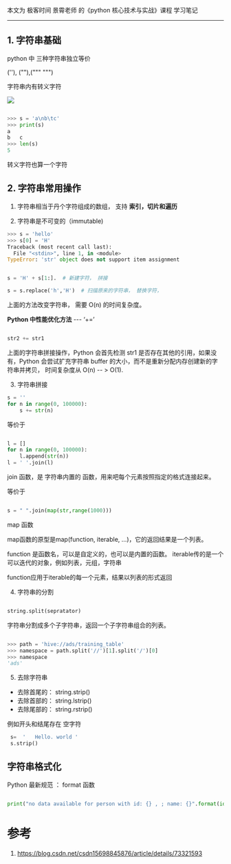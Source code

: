 本文为 极客时间 景霄老师 的《python 核心技术与实战》课程 学习笔记

----


## 1. 字符串基础

python 中 三种字符串独立等价

(''), (""),(""" """)

字符串内有转义字符


![](http://ww3.sinaimg.cn/large/006tNc79ly1g41x9m2iedj30us0duwfr.jpg)

```python

>>> s = 'a\nb\tc'
>>> print(s)
a
b	c
>>> len(s)
5

```

转义字符也算一个字符

## 2. 字符串常用操作

1. 字符串相当于丹个字符组成的数组， 支持 **索引，切片和遍历**


2. 字符串是不可变的（immutable)

```python
>>> s = 'hello'
>>> s[0] = 'H'
Traceback (most recent call last):
  File "<stdin>", line 1, in <module>
TypeError: 'str' object does not support item assignment

```

```python

s = 'H' + s[1:].  # 新建字符， 拼接

s = s.replace('h','H')  # 扫描原来的字符串， 替换字符，

```

上面的方法改变字符串， 需要 O(n) 的时间复杂度。


**Python 中性能优化方法** --- ‘+=’

```python

str2 += str1
```

上面的字符串拼接操作，Python 会首先检测 str1 是否存在其他的引用，如果没有，Python 会尝试扩充字符串 buffer 的大小，而不是重新分配内存创建新的字符串并拷贝， 时间复杂度从 O(n) -- > O(1).


3. 字符串拼接

```python
s = ''
for n in range(0, 100000):
    s += str(n)

```

等价于

```python

l = []
for n in range(0, 100000):
    l.append(str(n))
l = ' '.join(l)

```
 join 函数，是 字符串内置的 函数，用来吧每个元素按照指定的格式连接起来。


等价于

```python

s = " ".join(map(str,range(1000)))
```

map 函数

map函数的原型是map(function, iterable, …)，它的返回结果是一个列表。

function 是函数名，可以是自定义的，也可以是内置的函数。
iterable传的是一个可以迭代的对象，例如列表，元组，字符串

function应用于iterable的每一个元素，结果以列表的形式返回


4. 字符串的分割

```python

string.split(sepratator)

```

字符串分割成多个子字符串，返回一个子字符串组合的列表。

```python

>>> path = 'hive://ads/training_table'
>>> namespace = path.split('//')[1].split('/')[0]
>>> namespace
'ads'

```

5. 去除字符串

* 去除首尾的： string.strip()
* 去除首部的： string.lstrip()
* 去除尾部的： string.rstrip()

例如开头和结尾存在 空字符

```python
 s=  '   Hello. world '
 s.strip()
```


## 字符串格式化

Python 最新规范 ： format 函数

```python

print("no data available for person with id: {} , ; name: {}".format(id, name))
```





# 参考

1. https://blog.csdn.net/csdn15698845876/article/details/73321593








































